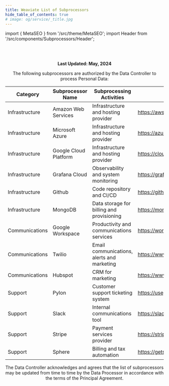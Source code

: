```yaml
---
title: Weaviate List of Subprocessors
hide_table_of_contents: true
# image: og/service/_title.jpg
---
```


import { MetaSEO } from '/src/theme/MetaSEO';
import Header from '/src/components/Subprocessors/Header';

<MetaSEO img="og/service/_title.jpg" />

<Header/>
<br></br>



<div className ="subprocessors">

**Last Updated: May, 2024**

The following subprocessors are authorized by the Data Controller to process Personal Data:


| Category | Subprocessor Name | Subprocessing Activities | Website |
|-----------|----------|--------------|-------------------|
| Infrastructure | Amazon Web Services | Infrastructure and hosting provider | https://aws.amazon.com |
| Infrastructure | Microsoft Azure | Infrastructure and hosting provider | https://azure.microsoft.com |
| Infrastructure | Google Cloud Platform | Infrastructure and hosting provider | https://cloud.google.com |
| Infrastructure | Grafana Cloud | Observability and system monitoring | https://grafana.com |
| Infrastructure | Github | Code repository and CI/CD | https://github.com |
| Infrastructure | MongoDB | Data storage for billing and provisioning | https://mongodb.com |
| Communications | Google Workspace | Productivity and communications services | https://workspace.google.com |
| Communications | Twilio | Email communications, alerts and marketing | https://www.twilio.com |
| Communications | Hubspot | CRM for marketing | https://www.hubspot.com |
| Support | Pylon | Customer support ticketing system | https://usepylon.com |
| Support | Slack | Internal communications tool | https://slack.com |
| Support | Stripe | Payment services provider | https://stripe.com |
| Support | Sphere | Billing and tax automation | https://getsphere.com |

The Data Controller acknowledges and agrees that the list of subprocessors may be updated from time to time by the Data Processor in accordance with the terms of the Principal Agreement.

</div>